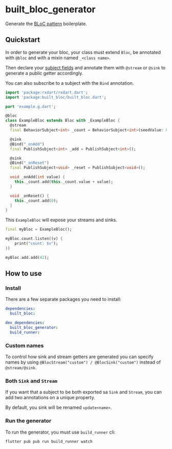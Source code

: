 # built_bloc_generator

Generate the [BLoC pattern](https://medium.com/flutter-io/build-reactive-mobile-apps-in-flutter-companion-article-13950959e381) boilerplate.

## Quickstart

In order to generate your bloc, your class must extend `Bloc`, be annotated with `@bloc` and with a mixin named `_<class name>`.

Then declare your [subject fields](https://github.com/ReactiveX/rxdart)  and annotate them with `@stream` or `@sink` to generate a public getter accordingly. 

You can also subscribe to a subject with the `Bind` annotation.

```dart
import 'package:rxdart/rxdart.dart';
import 'package:built_bloc/built_bloc.dart';

part 'example.g.dart';

@bloc
class ExampleBloc extends Bloc with _ExampleBloc {
  @stream
  final BehaviorSubject<int> _count = BehaviorSubject<int>(seedValue: 0);

  @sink
  @Bind("_onAdd")
  final PublishSubject<int> _add = PublishSubject<int>();

  @sink
  @Bind("_onReset")
  final PublishSubject<void> _reset = PublishSubject<void>();

  void _onAdd(int value) {
    this._count.add(this._count.value + value);
  }

  void _onReset() {
    this._count.add(0);
  }
}
```

This `ExampleBloc` will expose your streams and sinks.

```dart
final myBloc = ExampleBloc();

myBloc.count.listen((v) {
    print("count: $v");
})

myBloc.add.add(42);

```

## How to use

### Install

There are a few separate packages you need to install:

```yaml
dependencies:
  built_bloc:

dev_dependencies:
  built_bloc_generator: 
  build_runner: 
```

### Custom names

To control how sink and stream getters are generated you can specify names by using `@BlocStream("custom") / @BlocSink("custom")` instead of `@stream/@sink`.

### Both `Sink` and `Stream`

If you want that a subject to be both exported sa `Sink` and `Stream`, you can add two annotations on a unique property.

By default, you sink will be renamed `update<name>`.

### Run the generator

To run the generator, you must use `build_runner` cli:

```sh
flutter pub pub run build_runner watch
```